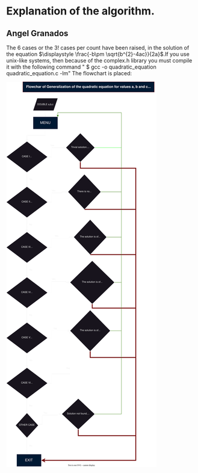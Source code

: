 # Explanation of the algorithm.

## Angel Granados

The 6 cases or the $3!$ cases per count have been raised, in the solution of the equation $\displaystyle \frac{-b\pm \sqrt{b^{2}-4ac}}{2a}$.If you use unix-like systems, then because of the complex.h library you must compile it with the following command " $ gcc -o quadratic_equation quadratic_equation.c -lm"  The flowchart is placed:

![Flowchart](https://github.com/aggranadoss/numerical_methods/blob/main/chapter_2/flowchart_cuadratic_equation.svg)